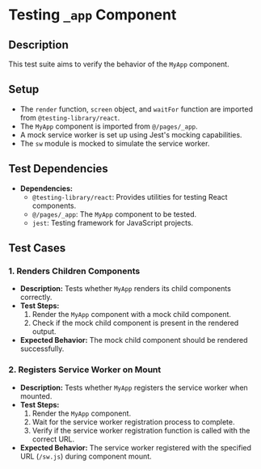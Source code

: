 # Testing `_app` Component

## Description
This test suite aims to verify the behavior of the `MyApp` component.

## Setup
- The `render` function, `screen` object, and `waitFor` function are imported from `@testing-library/react`.
- The `MyApp` component is imported from `@/pages/_app`.
- A mock service worker is set up using Jest's mocking capabilities.
- The `sw` module is mocked to simulate the service worker.
## Test Dependencies
- **Dependencies:**
  - `@testing-library/react`: Provides utilities for testing React components.
  - `@/pages/_app`: The `MyApp` component to be tested.
  - `jest`: Testing framework for JavaScript projects.
## Test Cases

### 1. Renders Children Components
- **Description:** Tests whether `MyApp` renders its child components correctly.
- **Test Steps:**
  1. Render the `MyApp` component with a mock child component.
  2. Check if the mock child component is present in the rendered output.
- **Expected Behavior:** The mock child component should be rendered successfully.

### 2. Registers Service Worker on Mount
- **Description:** Tests whether `MyApp` registers the service worker when mounted.
- **Test Steps:**
  1. Render the `MyApp` component.
  2. Wait for the service worker registration process to complete.
  3. Verify if the service worker registration function is called with the correct URL.
- **Expected Behavior:** The service worker registered with the specified URL (`/sw.js`) during component mount.


